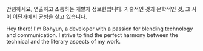 
안녕하세요, 연출하고 소통하는 개발자 정보현입니다. 기술적인 것과 문학적인 것, 그 사이 어딘가에서 균형을 찾고 있습니다.

Hey there! I'm Bohyun, a developer with a passion for blending technology and communication. I strive to find the perfect harmony between the technical and the literary aspects of my work.
